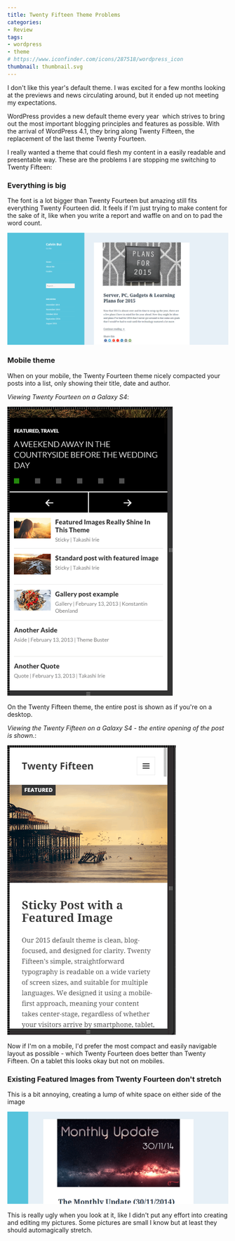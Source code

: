 ```yaml
---
title: Twenty Fifteen Theme Problems
categories:
- Review
tags:
- wordpress
- theme
# https://www.iconfinder.com/icons/287518/wordpress_icon
thumbnail: thumbnail.svg
---
```


I don't like this year's default theme. I was excited for a few months looking at the previews and news circulating around, but it ended up not meeting my expectations.

<!-- more -->

WordPress provides a new default theme every year  which strives to bring out the most important blogging principles and features as possible. With the arrival of WordPress 4.1, they bring along Twenty Fifteen, the replacement of the last theme Twenty Fourteen.

I really wanted a theme that could flesh my content in a easily readable and presentable way. These are the problems I are stopping me switching to Twenty Fifteen:

### Everything is big

The font is a lot bigger than Twenty Fourteen but amazing still fits everything Twenty Fourteen did. It feels if I'm just trying to make content for the sake of it, like when you write a report and waffle on and on to pad the word count.

![one page 2015](one-page-2015.png)

### Mobile theme

When on your mobile, the Twenty Fourteen theme nicely compacted your posts into a list, only showing their title, date and author.

_Viewing Twenty Fourteen on a Galaxy S4_:

![Viewing TwentyFourteen on a Galaxy S4](mobile-t14.png)

On the Twenty Fifteen theme, the entire post is shown as if you're on a desktop.

_Viewing the Twenty Fifteen on a Galaxy S4 - the entire opening of the post is shown._:

![Viewing the TwentyFifteen on a Galaxy S4 - the entire opening of the post is shown.](mobile-t15.png)

Now if I'm on a mobile, I'd prefer the most compact and easily navigable layout as possible - which Twenty Fourteen does better than Twenty Fifteen. On a tablet this looks okay but not on mobiles.

### Existing Featured Images from Twenty Fourteen don't stretch

This is a bit annoying, creating a lump of white space on either side of the image

![Not flush](not-flush1.png)

This is really ugly when you look at it, like I didn't put any effort into creating and editing my pictures. Some pictures are small I know but at least they should automagically stretch.
